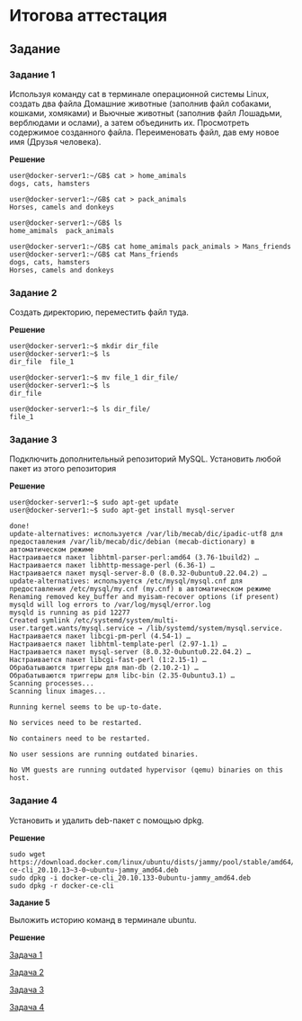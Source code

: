 # Итогова аттестация

## Задание

### Задание 1

Используя команду cat в терминале операционной системы Linux, создать
два файла Домашние животные (заполнив файл собаками, кошками,
хомяками) и Вьючные животныt (заполнив файл Лошадьми, верблюдами и
ослами), а затем объединить их. Просмотреть содержимое созданного файла.
Переименовать файл, дав ему новое имя (Друзья человека).

**Решение**

```
user@docker-server1:~/GB$ cat > home_amimals
dogs, cats, hamsters

user@docker-server1:~/GB$ cat > pack_animals
Horses, camels and donkeys

user@docker-server1:~/GB$ ls
home_amimals  pack_animals

user@docker-server1:~/GB$ cat home_amimals pack_animals > Mans_friends
user@docker-server1:~/GB$ cat Mans_friends 
dogs, cats, hamsters
Horses, camels and donkeys
```

### Задание 2

Создать директорию, переместить файл туда.

**Решение**

```
user@docker-server1:~$ mkdir dir_file
user@docker-server1:~$ ls
dir_file  file_1

user@docker-server1:~$ mv file_1 dir_file/
user@docker-server1:~$ ls
dir_file

user@docker-server1:~$ ls dir_file/
file_1

```

### Задание 3

Подключить дополнительный репозиторий MySQL. Установить любой пакет
из этого репозитория

**Решение**

```
user@docker-server1:~$ sudo apt-get update
user@docker-server1:~$ sudo apt-get install mysql-server

done!
update-alternatives: используется /var/lib/mecab/dic/ipadic-utf8 для предоставления /var/lib/mecab/dic/debian (mecab-dictionary) в автоматическом режиме
Настраивается пакет libhtml-parser-perl:amd64 (3.76-1build2) …
Настраивается пакет libhttp-message-perl (6.36-1) …
Настраивается пакет mysql-server-8.0 (8.0.32-0ubuntu0.22.04.2) …
update-alternatives: используется /etc/mysql/mysql.cnf для предоставления /etc/mysql/my.cnf (my.cnf) в автоматическом режиме
Renaming removed key_buffer and myisam-recover options (if present)
mysqld will log errors to /var/log/mysql/error.log
mysqld is running as pid 12277
Created symlink /etc/systemd/system/multi-user.target.wants/mysql.service → /lib/systemd/system/mysql.service.
Настраивается пакет libcgi-pm-perl (4.54-1) …
Настраивается пакет libhtml-template-perl (2.97-1.1) …
Настраивается пакет mysql-server (8.0.32-0ubuntu0.22.04.2) …
Настраивается пакет libcgi-fast-perl (1:2.15-1) …
Обрабатываются триггеры для man-db (2.10.2-1) …
Обрабатываются триггеры для libc-bin (2.35-0ubuntu3.1) …
Scanning processes...                                                                                                                                           
Scanning linux images...                                                                                                                                        

Running kernel seems to be up-to-date.

No services need to be restarted.

No containers need to be restarted.

No user sessions are running outdated binaries.

No VM guests are running outdated hypervisor (qemu) binaries on this host.
```
### Задание 4

Установить и удалить deb-пакет с помощью dpkg.

**Решение**

````
sudo wget https://download.docker.com/linux/ubuntu/dists/jammy/pool/stable/amd64/docker-ce-cli_20.10.13~3-0~ubuntu-jammy_amd64.deb
sudo dpkg -i docker-ce-cli_20.10.133-0ubuntu-jammy_amd64.deb
sudo dpkg -r docker-ce-cli
````
**Задание 5**

Выложить историю команд в терминале ubuntu.

**Решение**

[Задача 1](#Задание-1)

[Задача 2](#Задание-2)

[Задача 3](#Задание-3)

[Задача 4](#Задание-4)
